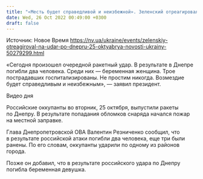 ```yaml
---
title: "«Месть будет справедливой и неизбежной». Зеленский отреагировал на обстрел Днепра"
date: Wed, 26 Oct 2022 00:49:00 +0300
draft: false
---
```

Источник: Новое Время https://nv.ua/ukraine/events/zelenskiy-otreagiroval-na-udar-po-dnepru-25-oktyabrya-novosti-ukrainy-50279299.html


«Сегодня произошел очередной ракетный удар. В результате в Днепре погибли два человека. Среди них — беременная женщина. Трое пострадавших госпитализированы. Не простим никогда. Возмездие будет справедливым и неизбежным», — заявил президент.

 Видео дня   

Российские оккупанты во вторник, 25 октября, выпустили ракеты по Днепру. В результате попадания обломков снаряда начался пожар на местной заправке.

Глава Днепропетровской ОВА Валентин Резниченко сообщил, что в результате российской атаки погибли два человека, еще три были ранены. По его словам, оккупанты ударили по одному из районов города.

Позже он добавил, что в результате российского удара по Днепру погибла беременная девушка.
